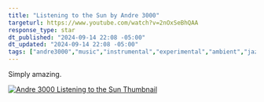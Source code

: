 ```yaml
---
title: "Listening to the Sun by Andre 3000"
targeturl: https://www.youtube.com/watch?v=2nOxSeBhQAA
response_type: star
dt_published: "2024-09-14 22:08 -05:00"
dt_updated: "2024-09-14 22:08 -05:00"
tags: ["andre3000","music","instrumental","experimental","ambient","jazz","creative","instrumental"]
---
```


Simply amazing.

[![Andre 3000 Listening to the Sun Thumbnail](http://img.youtube.com/vi/2nOxSeBhQAA/0.jpg)](https://www.youtube.com/watch?v=2nOxSeBhQAA "Andre 3000 Listening to the Sun Thumbnail")